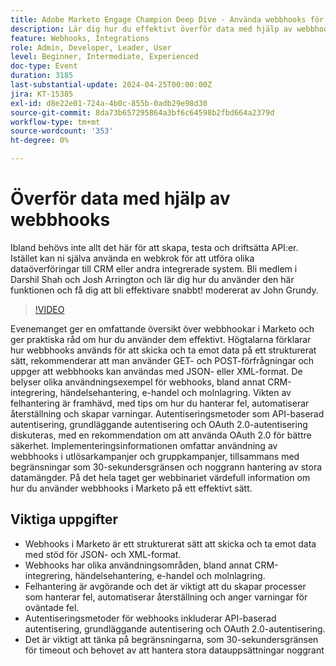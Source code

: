```yaml
---
title: Adobe Marketo Engage Champion Deep Dive - Använda webbhooks för att överföra data
description: Lär dig hur du effektivt överför data med hjälp av webbhooks i Marketo med Darshil Shah och Josh Arrington, som omfattar strukturerad datahantering, felhantering, autentiseringsmetoder och praktiska användningsfall som CRM-integrering och e-handel, modererat av John Grundy.
feature: Webhooks, Integrations
role: Admin, Developer, Leader, User
level: Beginner, Intermediate, Experienced
doc-type: Event
duration: 3185
last-substantial-update: 2024-04-25T00:00:00Z
jira: KT-15385
exl-id: d8e22e01-724a-4b0c-855b-0adb29e98d30
source-git-commit: 8da73b657295864a3bf6c64598b2fbd664a2379d
workflow-type: tm+mt
source-wordcount: '353'
ht-degree: 0%

---
```


# Överför data med hjälp av webbhooks

Ibland behövs inte allt det här för att skapa, testa och driftsätta API:er. Istället kan ni själva använda en webkrok för att utföra olika dataöverföringar till CRM eller andra integrerade system. Bli medlem i Darshil Shah och Josh Arrington och lär dig hur du använder den här funktionen och få dig att bli effektivare snabbt! modererat av John Grundy.

>[!VIDEO](https://video.tv.adobe.com/v/3428687/?learn=on)

Evenemanget ger en omfattande översikt över webbhookar i Marketo och ger praktiska råd om hur du använder dem effektivt. Högtalarna förklarar hur webbhooks används för att skicka och ta emot data på ett strukturerat sätt, rekommenderar att man använder GET- och POST-förfrågningar och uppger att webbhooks kan användas med JSON- eller XML-format. De belyser olika användningsexempel för webhooks, bland annat CRM-integrering, händelsehantering, e-handel och molnlagring. Vikten av felhantering är framhävd, med tips om hur du hanterar fel, automatiserar återställning och skapar varningar. Autentiseringsmetoder som API-baserad autentisering, grundläggande autentisering och OAuth 2.0-autentisering diskuteras, med en rekommendation om att använda OAuth 2.0 för bättre säkerhet. Implementeringsinformationen omfattar användning av webbhooks i utlösarkampanjer och gruppkampanjer, tillsammans med begränsningar som 30-sekundersgränsen och noggrann hantering av stora datamängder. På det hela taget ger webbinariet värdefull information om hur du använder webbhooks i Marketo på ett effektivt sätt.

## Viktiga uppgifter

* Webhooks i Marketo är ett strukturerat sätt att skicka och ta emot data med stöd för JSON- och XML-format.
* Webhooks har olika användningsområden, bland annat CRM-integrering, händelsehantering, e-handel och molnlagring.
* Felhantering är avgörande och det är viktigt att du skapar processer som hanterar fel, automatiserar återställning och anger varningar för oväntade fel.
* Autentiseringsmetoder för webhooks inkluderar API-baserad autentisering, grundläggande autentisering och OAuth 2.0-autentisering.
* Det är viktigt att tänka på begränsningarna, som 30-sekundersgränsen för timeout och behovet av att hantera stora datauppsättningar noggrant
